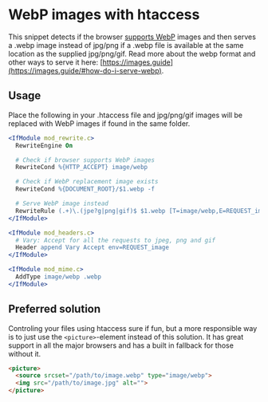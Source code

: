 # WebP images with htaccess
This snippet detects if the browser [supports WebP](http://caniuse.com/#search=webp) images and then serves a .webp image instead of jpg/png if a .webp file is available at the same location as the supplied jpg/png/gif. Read more about the webp format and other ways to serve it here: [https://images.guide](https://images.guide/#how-do-i-serve-webp).

## Usage
Place the following in your .htaccess file and jpg/png/gif images will be replaced with WebP images if found in the same folder.
```apache
<IfModule mod_rewrite.c>
  RewriteEngine On

  # Check if browser supports WebP images
  RewriteCond %{HTTP_ACCEPT} image/webp

  # Check if WebP replacement image exists
  RewriteCond %{DOCUMENT_ROOT}/$1.webp -f

  # Serve WebP image instead
  RewriteRule (.+)\.(jpe?g|png|gif)$ $1.webp [T=image/webp,E=REQUEST_image]
</IfModule>

<IfModule mod_headers.c>
  # Vary: Accept for all the requests to jpeg, png and gif
  Header append Vary Accept env=REQUEST_image
</IfModule>

<IfModule mod_mime.c>
  AddType image/webp .webp
</IfModule>
```

## Preferred solution
Controling your files using htaccess sure if fun, but a more responsible way is to just use the `<picture>`-element instead of this solution. It has great support in all the major browsers and has a built in fallback for those without it.
```html
<picture>
  <source srcset="/path/to/image.webp" type="image/webp">
  <img src="/path/to/image.jpg" alt="">
</picture>
```
